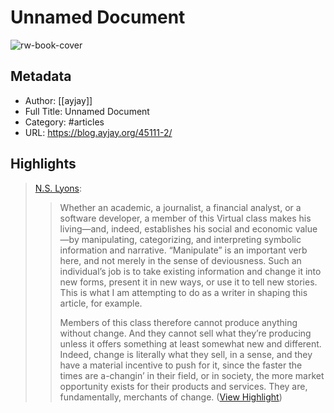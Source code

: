 # Unnamed Document

![rw-book-cover](https://blog.ayjay.org/wp-content/uploads/2015/01/hands21.png)

## Metadata
- Author: [[ayjay]]
- Full Title: Unnamed Document
- Category: #articles
- URL: https://blog.ayjay.org/45111-2/

## Highlights

> [N.S. Lyons](https://theupheaval.substack.com/p/the-change-merchants):
>  > Whether an academic, a journalist, a financial analyst, or a software developer, a member of this Virtual class makes his living—and, indeed, establishes his social and economic value—by manipulating, categorizing, and interpreting symbolic information and narrative. “Manipulate” is an important verb here, and not merely in the sense of deviousness. Such an individual’s job is to take existing information and change it into new forms, present it in new ways, or use it to tell new stories. This is what I am attempting to do as a writer in shaping this article, for example.
>  > 
>  > Members of this class therefore cannot produce anything without change. And they cannot sell what they’re producing unless it offers something at least somewhat new and different. Indeed, change is literally what they sell, in a sense, and they have a material incentive to push for it, since the faster the times are a-changin’ in their field, or in society, the more market opportunity exists for their products and services. They are, fundamentally, merchants of change. ([View Highlight](https://read.readwise.io/read/01h52sfj70ynek5j40rhr167zz))

